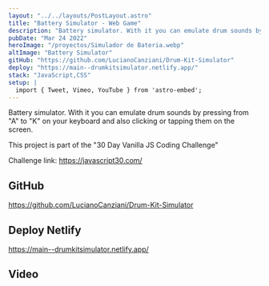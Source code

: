 ```yaml
---
layout: "../../layouts/PostLayout.astro"
title: "Battery Simulator - Web Game"
description: "Battery simulator. With it you can emulate drum sounds by pressing A to K on your keyboard and also clicking or tapping them on the screen."
pubDate: "Mar 24 2022"
heroImage: "/proyectos/Simulador de Bateria.webp"
altImage: "Battery Simulator"
gitHub: "https://github.com/LucianoCanziani/Drum-Kit-Simulator"
deploy: "https://main--drumkitsimulator.netlify.app/"
stack: "JavaScript,CSS"
setup: |
  import { Tweet, Vimeo, YouTube } from 'astro-embed';
---
```


Battery simulator. With it you can emulate drum sounds by pressing from "A" to "K" on your keyboard and also clicking or tapping them on the screen.

This project is part of the "30 Day Vanilla JS Coding Challenge"

Challenge link: https://javascript30.com/

## GitHub

https://github.com/LucianoCanziani/Drum-Kit-Simulator

## Deploy Netlify

https://main--drumkitsimulator.netlify.app/

## Video

<YouTube id="https://www.youtube.com/watch?v=m4o-kpVcxnI&ab_channel=LucianoCanziani" />